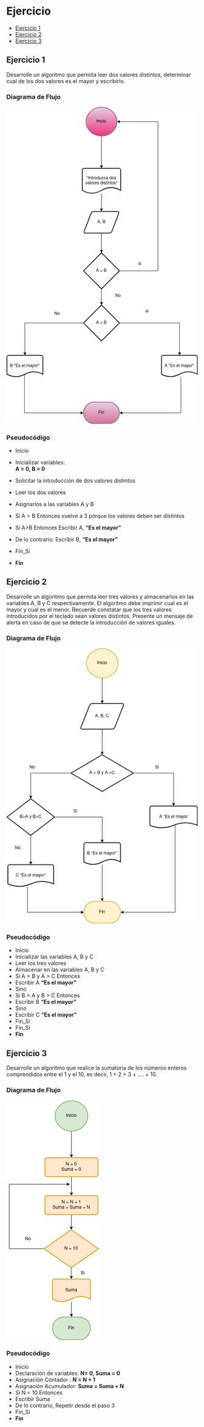 <div align= "justity">

# Ejercicio 

- [Ejercicio 1](#ejercicio1)
- [Ejercicio 2](#ejercicio2)
- [Ejercicio 3](#ejercicio3)

## Ejercicio 1 <a name="ejercicio1"></a>


Desarrolle un algoritmo que permita leer dos valores distintos, determinar cual de los dos valores es el
mayor y escribirlo.

### Diagrama de Flujo
<img src="Imagenes/diagrama-flujo.png"> 


### Pseudocódigo

 - Inicio

 - Inicializar variables:   
 __A = 0, B = 0__

 - Solicitar la introducción de dos
valores distintos

 - Leer los dos valores

 - Asignarlos a las variables A y B

 - Si A = B Entonces vuelve a 3
porque los valores deben ser
distintos

 - Si A>B Entonces
Escribir A, __“Es el mayor”__

 - De lo contrario: Escribir B, __“Es
el mayor”__

 - Fin_Si

 - __Fin__




 ## Ejercicio 2 <a name="ejercicio2"></a>

 Desarrolle un algoritmo que permita leer tres valores y almacenarlos en las variables A, B y C
respectivamente. El algoritmo debe imprimir cual es el mayor y cual es el menor. Recuerde constatar que
los tres valores introducidos por el teclado sean valores distintos. Presente un mensaje de alerta en caso de
que se detecte la introducción de valores iguales.


### Diagrama de Flujo

<img src="Imagenes/diagrama-flujo2.drawio.png"> 

### Pseudocódigo

 - Inicio
 - Inicializar las variables A, B y C
 - Leer los tres valores
 -  Almacenar en las variables A, B
y C
 - Si A > B y A > C Entonces
 - Escribir A __“Es el mayor”__
 - Sino
 - Si B > A y B > C Entonces
 - Escribir B __“Es el mayor”__
 - Sino
 - Escribir C __“Es el mayor”__
 - Fin_Si
 - Fin_Si
 - __Fin__



 ## Ejercicio 3 <a name="ejercicio3"></a>

 Desarrolle un algoritmo que realice la sumatoria de los números enteros comprendidos entre el 1 y el 10,
es decir, 1 + 2 + 3 + …. + 10.

### Diagrama de Flujo

<img src="Imagenes/diagrama-flujo3.drawio.png">


### Pseudocódigo

 - Inicio
 - Declaración de variables:
__N= 0, Suma = 0__
 - Asignación Contador :
__N = N + 1__
 - Asignación Acumulador:
__Suma = Suma + N__
 - Si N = 10 Entonces
 - Escribir Suma
 - De lo contrario, Repetir desde el
paso 3
 - Fin_Si
 - __Fin__
</div> 
